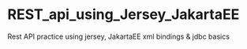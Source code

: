 # REST_api_using_Jersey_JakartaEE
Rest API practice using jersey, JakartaEE xml bindings &amp; jdbc basics
